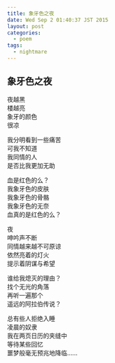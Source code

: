 ```yaml
---
title: 象牙色之夜
date: Wed Sep 2 01:40:37 JST 2015
layout: post
categories:
  - poem
tags:
  - nightmare
---
```

## 象牙色之夜
夜越黑  
楼越亮  
象牙的颜色  
很凉  
 
我分明看到一些痛苦  
可我不知道  
我同情的人  
是否比我更加无助  
 
血是红色的么？  
我象牙色的皮肤  
我象牙色的骨骼  
我象牙色的无奈  
血真的是红色的么？  
 
夜  
呻吟声不断  
同情越来越不可原谅  
依然亮着的灯火  
提示着阴谋与希望  
 
谁给我熄灭的理由？  
找个无光的角落  
再听一遍那个  
遥远的阿拉伯传说？  
 
总有些人拒绝入睡  
凌晨的奴隶  
我在两页日历的夹缝中  
等待某些回忆  
噩梦般毫无预兆地降临……  
